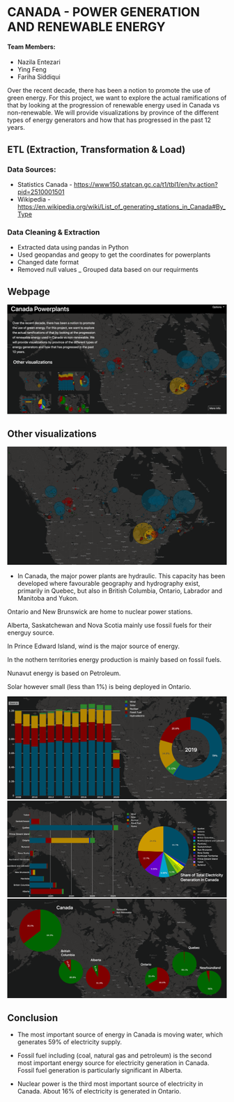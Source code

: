 # CANADA - POWER GENERATION AND RENEWABLE ENERGY

#### Team Members: 
- Nazila Entezari
- Ying Feng
- Fariha Siddiqui

Over the recent decade, there has been a notion to promote the use of green energy. For this project, we want to explore the actual ramifications of that by looking at the progression of renewable energy used in Canada vs non-renewable. We will provide visualizations by province of the different types of energy generators and how that has progressed in the past 12 years.

## ETL (Extraction, Transformation & Load)

### Data Sources:

- Statistics Canada - https://www150.statcan.gc.ca/t1/tbl1/en/tv.action?pid=2510001501
- Wikipedia - https://en.wikipedia.org/wiki/List_of_generating_stations_in_Canada#By_Type

### Data Cleaning & Extraction 

- Extracted data using pandas in Python 
- Used geopandas and geopy to get the coordinates for powerplants 
- Changed date format 
- Removed null values 
_ Grouped data based on our requirments

## Webpage 

![](static/images/mainpage.png)

## Other visualizations

![](static/images/map.png)

- In Canada, the major power plants are hydraulic. This capacity has been developed where favourable geography and hydrography exist, primarily in Quebec, but also in British Columbia, Ontario, Labrador and Manitoba and Yukon.

Ontario and New Brunswick are home to nuclear power stations.

Alberta, Saskatchewan and Nova Scotia mainly use fossil fuels for their energuy source. 

In Prince Edward Island, wind is the major source of energy. 

In the nothern territories energy production is mainly based on fossil fuels.

Nunavut energy is based on Petroleum.

Solar however small (less than 1%) is being deployed in Ontario.

![](static/images/timeplot.png)
![](static/images/province.png)
![](static/images/renewableplot.png)


## Conclusion

- The most important source of energy in Canada is moving water, which generates 59% of electricity supply.

- Fossil fuel including (coal, natural gas and petroleum) is the second most important energy source for electricity generation in Canada. Fossil fuel generation is particularly  significant in Alberta.

- Nuclear power is the third most important source of electricity in Canada. About 16% of electricity is generated in Ontario.
